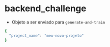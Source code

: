 # backend_challenge

- Objeto a ser enviado para `generate-and-train`

```bash
{
  "project_name": "meu-novo-projeto"
}

```
